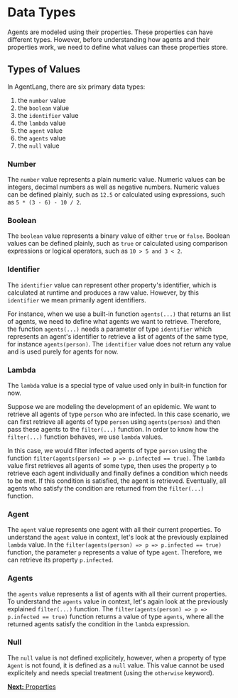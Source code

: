 # Data Types

Agents are modeled using their properties. These properties can have different types. However, before understanding how agents and their properties work, we need to define what values can these properties store.

## Types of Values
In AgentLang, there are six primary data types:
1. the `number` value
2. the `boolean` value
3. the `identifier` value
4. the `lambda` value
5. the `agent` value
6. the `agents` value
7. the `null` value

### Number
The `number` value represents a plain numeric value. Numeric values can be integers, decimal numbers as well as negative numbers. Numeric values can be defined plainly, such as `12.5` or calculated using expressions, such as `5 * (3 - 6) - 10 / 2`.

### Boolean
The `boolean` value represents a binary value of either `true` or `false`. Boolean values can be defined plainly, such as `true` or calculated using comparison expressions or logical operators, such as `10 > 5 and 3 < 2`.

### Identifier
The `identifier` value can represent other property's identifier, which is calculated at runtime and produces a raw value. However, by this `identifier` we mean primarily agent identifiers.

For instance, when we use a built-in function `agents(...)` that returns an list of agents, we need to define what agents we want to retrieve. Therefore, the function `agents(...)` needs a parameter of type `identifier` which represents an agent's identifier to retrieve a list of agents of the same type, for instance `agents(person)`. The `identifier` value does not return any value and is used purely for agents for now.

### Lambda
The `lambda` value is a special type of value used only in built-in function for now.

Suppose we are modeling the development of an epidemic. We want to retrieve all agents of type `person` who are infected. In this case scenario, we can first retrieve all agents of type `person` using `agents(person)` and then pass these agents to the `filter(...)` function. In order to know how the `filter(...)` function behaves, we use `lambda` values.

In this case, we would filter infected agents of type `person` using the function `filter(agents(person) => p => p.infected == true)`. The `lambda` value first retrieves all agents of some type, then uses the property `p` to retrieve each agent individually and finally defines a condition which needs to be met. If this condition is satisfied, the agent is retrieved. Eventually, all agents who satisfy the condition are returned from the `filter(...)` function.

### Agent
The `agent` value represents one agent with all their current properties. To understand the `agent` value in context, let's look at the previously explained `lambda` value. In the `filter(agents(person) => p => p.infected == true)` function, the parameter `p` represents a value of type `agent`. Therefore, we can retrieve its property `p.infected`.

### Agents
the `agents` value represents a list of agents with all their current properties. To understand the `agents` value in context, let's again look at the previously explained `filter(...)` function. The `filter(agents(person) => p => p.infected == true)` function returns a value of type `agents`, where all the returned agents satisfy the condition in the `lambda` expression.

### Null
The `null` value is not defined explicitely, however, when a property of type `Agent` is not found, it is defined as a `null` value. This value cannot be used explicitely and needs special treatment (using the `otherwise` keyword).

[**Next:** Properties](/documentation/language-design/properties)
